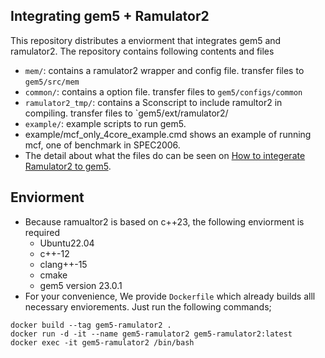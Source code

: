 ## Integrating gem5 + Ramulator2

This repository distributes a enviorment that integrates gem5 and ramulator2.
The repository contains following contents and files

- `mem/`: contains a ramulator2 wrapper and config file. transfer files to `gem5/src/mem`
- `common/`: contains a option file. transfer files to `gem5/configs/common`
- `ramulator2_tmp/`: contains a Sconscript to include ramultor2 in compiling. transfer files to `gem5/ext/ramulator2/
- `example/`: example scripts to run gem5.
- example/mcf_only_4core_example.cmd shows an example of running mcf, one of benchmark in SPEC2006.
- The detail about what the files do can be seen on [How to integerate Ramulator2 to gem5](https://sangjae4309.github.io/docs-gem5/external_simulator/ramulator2).

## Enviorment
- Because ramualtor2 is based on c++23, the following enviorment is required
   - Ubuntu22.04
   - c++-12 
   - clang++-15 
   - cmake
   - gem5 version 23.0.1
- For your convenience, We provide `Dockerfile` which already builds alll necessary enviorements. Just run the following commands;

```
docker build --tag gem5-ramulator2 .
docker run -d -it --name gem5-ramulator2 gem5-ramulator2:latest
docker exec -it gem5-ramulator2 /bin/bash
```


